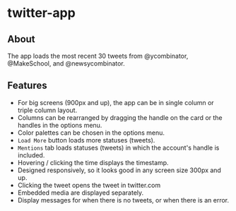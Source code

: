 # twitter-app

## About
The app loads the most recent 30 tweets from @ycombinator, @MakeSchool, and @newsycombinator.

## Features
- For big screens (900px and up), the app can be in single column or triple column layout.
- Columns can be rearranged by dragging the handle on the card or the handles in the options menu.
- Color palettes can be chosen in the options menu.
- `Load More` button loads more statuses (tweets).
- `Mentions` tab loads statuses (tweets) in which the account's handle is included.
- Hovering / clicking the time displays the timestamp.
- Designed responsively, so it looks good in any screen size 300px and up. 
- Clicking the tweet opens the tweet in twitter.com
- Embedded media are displayed separately. 
- Display messages for when there is no tweets, or when there is an error. 
